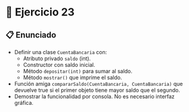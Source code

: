 # 🧪 Ejercicio 23

## 📋 Enunciado

- Definir una clase `CuentaBancaria` con:
  - Atributo privado `saldo` (int).
  - Constructor con saldo inicial.
  - Método `depositar(int)` para sumar al saldo.
  - Método `mostrar()` que imprime el saldo.
- Función amiga `compararSaldo(CuentaBancaria, CuentaBancaria)` que devuelve true si el primer objeto tiene mayor saldo que el segundo.
- Demostrar la funcionalidad por consola. No es necesario interfaz gráfica.
